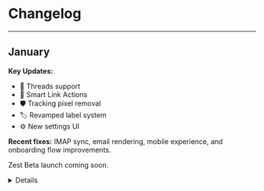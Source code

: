 # Changelog

---
## January

**Key Updates:**
- 🧵 Threads support
- 🎯 Smart Link Actions
- 🛡️ Tracking pixel removal
- 🏷️ Revamped label system
- ⚙️ New settings UI

**Recent fixes:** IMAP sync, email rendering, mobile experience, and onboarding flow improvements.

Zest Beta launch coming soon.




<details>
<summary>Details</summary>
### 27/01/2025
- Threads 🧵. Long wait, but they are finally here.

### 24/01/2025

- Settings are now in a overlay tab + revamp of the UI.

### 23/01/2025

- Fix error in onboarding when adding an IMAP or SMTP method.
- You can trigger suggested actions on links with keyboard.
- Better error handling for sending/receiving emails.
- Fix: no more wrong draft replies.
- Fix: line breaks are now rendered correctly in your sent emails.

### 22/01/2025
- Added the Link Actions ability (blue buttons in the action bar), suggesting actions based on the email content.
- Labels are now in a sheet on the right of your screen, allowing edition while staying on the same page.
- Fixes: click on some buttons didn't work on mobile
- You can use arrows to navigate through your emails.


### 20/01/2025
- Fix: IMAP sync was only fetching the last message. This was especially problematic when onboarding.
- Removed autocomplete feature.
- Better actions by improving automated email detection.
- Automatically remove tracking pixels from emails. You'll see a 🔍 icon in the top bar with a warning if there are any.


### 19/01/2025
- Fix: Post-payment redirect during onboarding.
- Removed email categories (Primary/Updates/Promotional).
- Simplified UI: Use labels for categorization instead.
- Created a changelog page to keep you updated 👀
</details>
